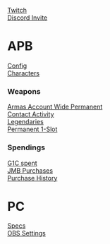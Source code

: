 <a target="_blank" href="https://www.twitch.tv/kevkof1994">Twitch</a>  
<a target="_blank" href="https://discord.gg/hcyhQcS">Discord Invite</a>

# APB

[Config](Info/Config/Config.html)  
[Characters](Info/Characters/Overview.html)

### Weapons

[Armas Account Wide Permanent](Info/WeaponList/Armas.html)  
[Contact Activity](Info/WeaponList/Contact.html)  
[Legendaries](Info/WeaponList/Legendaries.html)  
[Permanent 1-Slot](Info/WeaponList/Perm1.html)  

### Spendings

[G1C spent](Info/Spendings/G1C_Spent.html)  
[JMB Purchases](Info/Spendings/JMBs.html)  
[Purchase History](Info/Spendings/Purchase_History.html)  

# PC

[Specs](Info/PC/Specs.html)  
[OBS Settings](Info/PC/OBS.html)  
